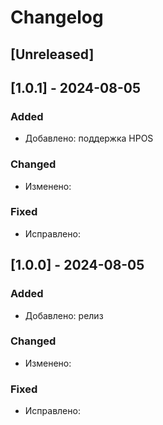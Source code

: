 # Changelog

## [Unreleased]

## [1.0.1] - 2024-08-05

### Added
- Добавлено: поддержка HPOS

### Changed
- Изменено:

### Fixed
- Исправлено:

## [1.0.0] - 2024-08-05

### Added
- Добавлено: релиз

### Changed
- Изменено:

### Fixed
- Исправлено:




